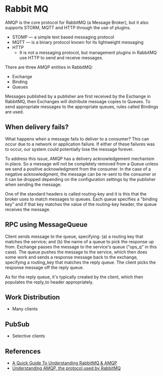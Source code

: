 # Rabbit MQ

AMQP is the core protocol for RabbitMQ (a Message Broker), but it also supports STORM, MQTT and HTTP through the use of plugins.
- STOMP 
    — a simple text based messaging protocol
- MQTT 
    — is a binary protocol known for its lightweight messaging
- HTTP 
    - It is not a messaging protocol, but management plugins in RabbitMQ use HTTP to send and receive messages.

There are three AMQP entities in RabbitMQ:
- Exchange
- Binding
- Queues

Messages published by a publisher are first received by the Exchange in RabbitMQ, then Exchanges will distribute message copies to Queues. To send appropriate messages to the appropriate queues, rules called Bindings are used.

## When delivery fails?
What happens when a message fails to deliver to a consumer? This can occur due to a network or application failure. If either of these failures was to occur, our system could potentially lose the message forever.

To address this issue, AMQP has a delivery acknowledgement mechanism in place. So a message will not be completely removed from a Queue unless we send a positive acknowledgment from the consumer. In the case of a negative acknowledgment, the message can be re-sent to the consumer or it can be dropped depending on the configuration settings by the publisher when sending the message.

One of the standard headers is called routing-key and it is this that the broker uses to match messages to queues. Each queue specifies a "binding key" and if that key matches the value of the routing-key header, the queue receives the message.

## RPC using MessageQueue
Client sends message to the queue, specifying: (a) a routing key that matches the service; and (b) the name of a queue to pick the response up from.
Exchange passes the message to the service's queue ("ops_q" in this case).
The queue pushes the message to the service, which then does some work and sends a response message back to the exchange, specifying a routing_key that matches the reply queue.
The client picks the response message off the reply queue.

As for the reply queue, it's typically created by the client, which then populates the reply_to header appropriately.

## Work Distribution
- Many clients

## PubSub
- Selective clients

## References
- [A Quick Guide To Understanding RabbitMQ & AMQP](https://medium.com/swlh/a-quick-guide-to-understanding-rabbitmq-amqp-ba25fdfe421d)
- [Understanding AMQP, the protocol used by RabbitMQ](https://spring.io/blog/2010/06/14/understanding-amqp-the-protocol-used-by-rabbitmq)
